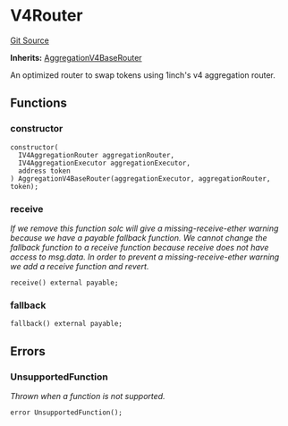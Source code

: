 # V4Router
[Git Source](https://github.com/ScopeLift/optimizoors-1inch-protocol/blob/e9de00f1fcf1fead01a01a7915e828574099428e/src/V4Router.sol)

**Inherits:**
[AggregationV4BaseRouter](/src/AggregationBaseRouter.sol/abstract.AggregationV4BaseRouter.md)

An optimized router to swap tokens using 1inch's v4 aggregation router.


## Functions
### constructor


```solidity
constructor(
  IV4AggregationRouter aggregationRouter,
  IV4AggregationExecutor aggregationExecutor,
  address token
) AggregationV4BaseRouter(aggregationExecutor, aggregationRouter, token);
```

### receive

*If we remove this function solc will give a missing-receive-ether warning because we have
a payable fallback function. We cannot change the fallback function to a receive function
because receive does not have access to msg.data. In order to prevent a missing-receive-ether
warning we add a receive function and revert.*


```solidity
receive() external payable;
```

### fallback


```solidity
fallback() external payable;
```

## Errors
### UnsupportedFunction
*Thrown when a function is not supported.*


```solidity
error UnsupportedFunction();
```

